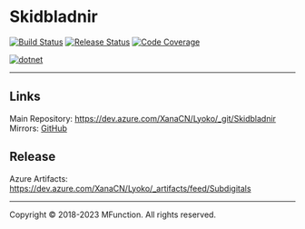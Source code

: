 # Skidbladnir

[![Build Status](https://dev.azure.com/XanaCN/Lyoko/_apis/build/status/Skidbladnir/Build?branchName=main)](https://dev.azure.com/XanaCN/Lyoko/_build/latest?definitionId=8&branchName=main) [![Release Status](https://vsrm.dev.azure.com/XanaCN/_apis/public/Release/badge/f06af8ee-5084-455c-ac24-8fc4f735382c/1/1)](https://dev.azure.com/XanaCN/Lyoko/_release?view=all&path=%5CSkidbladnir&_a=releases) [![Code Coverage](https://img.shields.io/azure-devops/coverage/XanaCN/Lyoko/11/main)]()

[![dotnet](https://img.shields.io/badge/.NET-%3E%3D6.0.12-blue.svg?style=flat-square&logo=.NET)](https://dotnet.microsoft.com/)

---

## Links

Main Repository: https://dev.azure.com/XanaCN/Lyoko/_git/Skidbladnir
Mirrors: [GitHub](https://github.com/MFunction96/Skidbladnir)

## Release

Azure Artifacts: https://dev.azure.com/XanaCN/Lyoko/_artifacts/feed/Subdigitals

---

Copyright &copy; 2018-2023 MFunction.
All rights reserved.